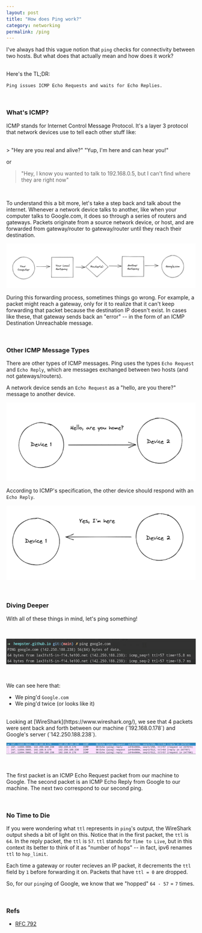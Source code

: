 ```yaml
---
layout: post
title: "How does Ping work?"
category: networking
permalink: /ping
---
```


I've always had this vague notion that `ping` checks for connectivity between two hosts.  But what does that actually mean and how does it work?

<br />
Here's the TL;DR:

```
Ping issues ICMP Echo Requests and waits for Echo Replies.
```

<br />

### What's ICMP?

ICMP stands for Internet Control Message Protocol.  It's a layer 3 protocol that network devices use to tell each other stuff like:

<br />
> "Hey are you real and alive?"
  "Yup, I'm here and can hear you!"

or

> "Hey, I know you wanted to talk to 192.168.0.5, but I can't find where they are right now"

<br />

To understand this a bit more, let's take a step back and talk about the internet.  Whenever a network device talks to another, like when your computer talks to Google.com, it does so through a series of routers and gateways.  Packets originate from a source network device, or host, and are forwarded from gateway/router to gateway/router until they reach their destination.

![Gateway diagram](/assets/images/posts/ping3.png)

During this forwarding process, sometimes things go wrong.  For example, a packet might reach a gateway, only for it to realize that it can't keep forwarding that packet because the destination IP doesn't exist.  In cases like these, that gateway sends back an "error" -- in the form of an ICMP Destination Unreachable message.

<br />

### Other ICMP Message Types

There are other types of ICMP messages.  Ping uses the types `Echo Request` and `Echo Reply`, which are messages exchanged between two hosts (and not gateways/routers).

A network device sends an `Echo Request` as a "hello, are you there?" message to another device.

![Echo Request Diagram](/assets/images/posts/ping1.png)

According to ICMP's specification, the other device should respond with an `Echo Reply`.

![Echo Reply Diagram](/assets/images/posts/ping2.png)

<br />

### Diving Deeper

With all of these things in mind, let's ping something!

<br />

![Ping Terminal Screenshot](/assets/images/posts/ping-terminal.png)

<br />

We can see here that:
  * We ping'd `Google.com`
  * We ping'd twice (or looks like it)


<br />
Looking at [WireShark](https://www.wireshark.org/), we see that 4 packets were sent back and forth between our machine (`192.168.0.178`) and Google's server (`142.250.188.238`).

<br />

![Ping Wireshark Results](/assets/images/posts/ping-wireshark-result.png)

<br />

The first packet is an ICMP Echo Request packet from our machine to Google.  The second packet is an ICMP Echo Reply from Google to our machine.  The next two correspond to our second ping.

<br />

### No Time to Die

If you were wondering what `ttl` represents in `ping`'s output, the WireShark output sheds a bit of light on this.  Notice that in the first packet, the `ttl` is `64`.  In the reply packet, the `ttl` is `57`.  `ttl` stands for `Time to Live`, but in this context its better to think of it as "number of hops" -- in fact, ipv6 renames `ttl` to `hop_limit`.

Each time a gateway or router recieves an IP packet, it decrements the `ttl` field by `1` before forwarding it on.  Packets that have `ttl = 0` are dropped.

So, for our `ping`ing of Google, we know that we "hopped" `64 - 57` = `7` times.

<br />

### Refs

* [RFC 792](https://datatracker.ietf.org/doc/html/rfc792)

